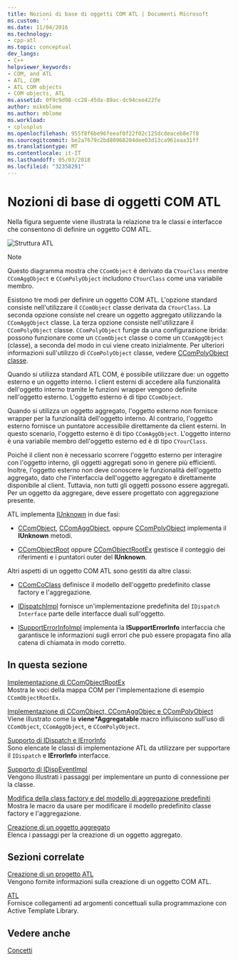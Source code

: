 ```yaml
---
title: Nozioni di base di oggetti COM ATL | Documenti Microsoft
ms.custom: ''
ms.date: 11/04/2016
ms.technology:
- cpp-atl
ms.topic: conceptual
dev_langs:
- C++
helpviewer_keywords:
- COM, and ATL
- ATL, COM
- ATL COM objects
- COM objects, ATL
ms.assetid: 0f9c9d98-cc28-45da-89ac-dc94cee422fe
author: mikeblome
ms.author: mblome
ms.workload:
- cplusplus
ms.openlocfilehash: 955f8f6be96feeaf0f22f02c125dcdeaceb8e7f8
ms.sourcegitcommit: be2a7679c2bd80968204dee03d13ca961eaa31ff
ms.translationtype: MT
ms.contentlocale: it-IT
ms.lasthandoff: 05/03/2018
ms.locfileid: "32358291"
---
```

# <a name="fundamentals-of-atl-com-objects"></a>Nozioni di base di oggetti COM ATL
Nella figura seguente viene illustrata la relazione tra le classi e interfacce che consentono di definire un oggetto COM ATL.  
  
 ![Struttura ATL](../atl/media/vc307y1.gif "vc307y1")  
  
> [!NOTE]
>  Questo diagramma mostra che `CComObject` è derivato da `CYourClass` mentre `CComAggObject` e `CComPolyObject` includono `CYourClass` come una variabile membro.  
  
 Esistono tre modi per definire un oggetto COM ATL. L'opzione standard consiste nell'utilizzare il `CComObject` classe derivata da `CYourClass`. La seconda opzione consiste nel creare un oggetto aggregato utilizzando la `CComAggObject` classe. La terza opzione consiste nell'utilizzare il `CComPolyObject` classe. `CComPolyObject` funge da una configurazione ibrida: possono funzionare come un `CComObject` classe o come un `CComAggObject` (classe), a seconda del modo in cui viene creato inizialmente. Per ulteriori informazioni sull'utilizzo di `CComPolyObject` classe, vedere [CComPolyObject classe](../atl/reference/ccompolyobject-class.md).  
  
 Quando si utilizza standard ATL COM, è possibile utilizzare due: un oggetto esterno e un oggetto interno. I client esterni di accedere alla funzionalità dell'oggetto interno tramite le funzioni wrapper vengono definite nell'oggetto esterno. L'oggetto esterno è di tipo `CComObject`.  
  
 Quando si utilizza un oggetto aggregato, l'oggetto esterno non fornisce wrapper per la funzionalità dell'oggetto interno. Al contrario, l'oggetto esterno fornisce un puntatore accessibile direttamente da client esterni. In questo scenario, l'oggetto esterno è di tipo `CComAggObject`. L'oggetto interno è una variabile membro dell'oggetto esterno ed è di tipo `CYourClass`.  
  
 Poiché il client non è necessario scorrere l'oggetto esterno per interagire con l'oggetto interno, gli oggetti aggregati sono in genere più efficienti. Inoltre, l'oggetto esterno non deve conoscere le funzionalità dell'oggetto aggregato, dato che l'interfaccia dell'oggetto aggregato è direttamente disponibile al client. Tuttavia, non tutti gli oggetti possono essere aggregati. Per un oggetto da aggregare, deve essere progettato con aggregazione presente.  
  
 ATL implementa [IUnknown](http://msdn.microsoft.com/library/windows/desktop/ms680509) in due fasi:  
  
-   [CComObject](../atl/reference/ccomobject-class.md), [CComAggObject](../atl/reference/ccomaggobject-class.md), oppure [CComPolyObject](../atl/reference/ccompolyobject-class.md) implementa il **IUnknown** metodi.  
  
-   [CComObjectRoot](../atl/reference/ccomobjectroot-class.md) oppure [CComObjectRootEx](../atl/reference/ccomobjectrootex-class.md) gestisce il conteggio dei riferimenti e i puntatori outer del **IUnknown**.  
  
 Altri aspetti di un oggetto COM ATL sono gestiti da altre classi:  
  
-   [CComCoClass](../atl/reference/ccomcoclass-class.md) definisce il modello dell'oggetto predefinito classe factory e l'aggregazione.  
  
-   [IDispatchImpl](../atl/reference/idispatchimpl-class.md) fornisce un'implementazione predefinita del `IDispatch Interface` parte delle interfacce duali sull'oggetto.  
  
-   [ISupportErrorInfoImpl](../atl/reference/isupporterrorinfoimpl-class.md) implementa la **ISupportErrorInfo** interfaccia che garantisce le informazioni sugli errori che può essere propagata fino alla catena di chiamata in modo corretto.  
  
## <a name="in-this-section"></a>In questa sezione  
 [Implementazione di CComObjectRootEx](../atl/implementing-ccomobjectrootex.md)  
 Mostra le voci della mappa COM per l'implementazione di esempio `CComObjectRootEx`.  
  
 [Implementazione di CComObject, CComAggObjec e CComPolyObject](../atl/implementing-ccomobject-ccomaggobject-and-ccompolyobject.md)  
 Viene illustrato come la **viene\*Aggregatable** macro influiscono sull'uso di `CComObject`, `CComAggObject`, e `CComPolyObject`.  
  
 [Supporto di IDispatch e IErrorInfo](../atl/supporting-idispatch-and-ierrorinfo.md)  
 Sono elencate le classi di implementazione ATL da utilizzare per supportare il `IDispatch` e **IErrorInfo** interfacce.  
  
 [Supporto di IDispEventImpl](../atl/supporting-idispeventimpl.md)  
 Vengono illustrati i passaggi per implementare un punto di connessione per la classe.  
  
 [Modifica della class factory e del modello di aggregazione predefiniti](../atl/changing-the-default-class-factory-and-aggregation-model.md)  
 Mostra le macro da usare per modificare il modello predefinito classe factory e l'aggregazione.  
  
 [Creazione di un oggetto aggregato](../atl/creating-an-aggregated-object.md)  
 Elenca i passaggi per la creazione di un oggetto aggregato.  
  
## <a name="related-sections"></a>Sezioni correlate  
 [Creazione di un progetto ATL](../atl/reference/creating-an-atl-project.md)  
 Vengono fornite informazioni sulla creazione di un oggetto COM ATL.  
  
 [ATL](../atl/active-template-library-atl-concepts.md)  
 Fornisce collegamenti ad argomenti concettuali sulla programmazione con Active Template Library.  
  
## <a name="see-also"></a>Vedere anche  
 [Concetti](../atl/active-template-library-atl-concepts.md)

